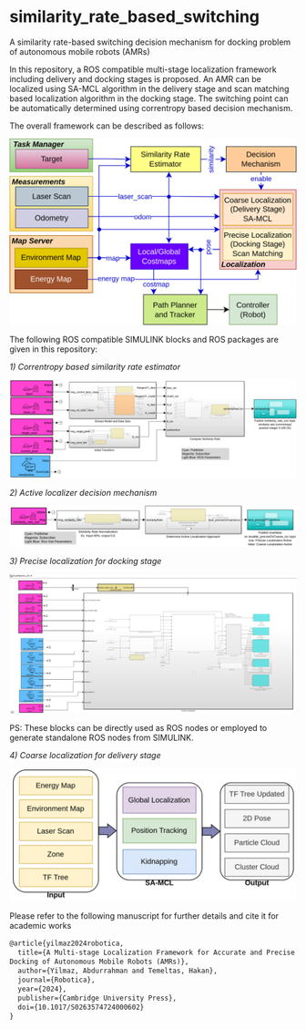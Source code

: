 # similarity_rate_based_switching
A similarity rate-based switching decision mechanism for docking problem of autonomous mobile robots (AMRs)

In this repository, a ROS compatible multi-stage localization framework including delivery and docking stages is proposed. An AMR can be localized using SA-MCL algorithm in the delivery stage and scan matching based localization algorithm in the docking stage. The switching point can be automatically determined using correntropy based decision mechanism. 

The overall framework can be described as follows:

![](https://github.com/yilmazabdurrah/similarity_rate_based_switching/blob/master/figures/Framework.png?raw=true)

The following ROS compatible SIMULINK blocks and ROS packages are given in this repository:

_1) Correntropy based similarity rate estimator_

![](https://github.com/yilmazabdurrah/similarity_rate_based_switching/blob/master/figures/SimilarityRateEstimatorSIMULINK_v02.png?raw=true)

_2) Active localizer decision mechanism_

![](https://github.com/yilmazabdurrah/similarity_rate_based_switching/blob/master/figures/DecisionMechanismSIMULINK_v02.png?raw=true)

_3) Precise localization for docking stage_

![](https://github.com/yilmazabdurrah/similarity_rate_based_switching/blob/master/figures/ScanMatcher_v21.png?raw=true)

PS: These blocks can be directly used as ROS nodes or employed to generate standalone ROS nodes from SIMULINK.

_4) Coarse localization for delivery stage_ 

![](https://github.com/yilmazabdurrah/similarity_rate_based_switching/blob/master/figures/SA-MCL.png?raw=true)

Please refer to the following manuscript for further details and cite it for academic works

```
@article{yilmaz2024robotica,
  title={A Multi-stage Localization Framework for Accurate and Precise Docking of Autonomous Mobile Robots (AMRs)},
  author={Yilmaz, Abdurrahman and Temeltas, Hakan},
  journal={Robotica},
  year={2024},
  publisher={Cambridge University Press},
  doi={10.1017/S0263574724000602}
}
```


